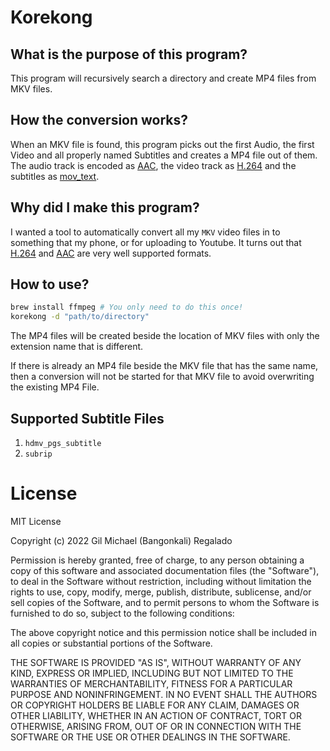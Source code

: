 # Korekong

## What is the purpose of this program?

This program will recursively search a directory and create MP4 files from MKV files. 

## How the conversion works?

When an MKV file is found, this program picks out the first Audio, the first Video and all properly named Subtitles and creates a MP4 file out of them. The audio track is encoded as [AAC](https://jellyfin.org/docs/general/clients/codec-support.html#audio-compatibilityhttpsenwikipediaorgwikicomparisonofvideocontainerformatsaudiocodingformatssupport-wikipedias-audio-codec-tables), the video track as [H.264](https://jellyfin.org/docs/general/clients/codec-support.html#video-compatibilityhttpsenwikipediaorgwikicomparisonofvideocontainerformats-wikipedias-video-codec-tables) and the subtitles as [mov_text](https://en.wikibooks.org/wiki/FFMPEG_An_Intermediate_Guide/subtitle_options#Set_Subtitle_Codec).

## Why did I make this program?

I wanted a tool to automatically convert all my `MKV` video files in to something that my phone, or for uploading to Youtube. It turns out that [H.264](https://jellyfin.org/docs/general/clients/codec-support.html#video-compatibilityhttpsenwikipediaorgwikicomparisonofvideocontainerformats-wikipedias-video-codec-tables) and [AAC](https://jellyfin.org/docs/general/clients/codec-support.html#audio-compatibilityhttpsenwikipediaorgwikicomparisonofvideocontainerformatsaudiocodingformatssupport-wikipedias-audio-codec-tables) are very well supported formats.

## How to use?

```bash
brew install ffmpeg # You only need to do this once!
korekong -d "path/to/directory"
```

The MP4 files will be created beside the location of MKV files with only the extension name that is different. 

If there is already an MP4 file beside the MKV file that has the same name, then a conversion will not be started for that MKV file to avoid overwriting the existing MP4 File.

## Supported Subtitle Files

1. `hdmv_pgs_subtitle`
2. `subrip`

# License

MIT License

Copyright (c) 2022 Gil Michael (Bangonkali) Regalado

Permission is hereby granted, free of charge, to any person obtaining a copy
of this software and associated documentation files (the "Software"), to deal
in the Software without restriction, including without limitation the rights
to use, copy, modify, merge, publish, distribute, sublicense, and/or sell
copies of the Software, and to permit persons to whom the Software is
furnished to do so, subject to the following conditions:

The above copyright notice and this permission notice shall be included in all
copies or substantial portions of the Software.

THE SOFTWARE IS PROVIDED "AS IS", WITHOUT WARRANTY OF ANY KIND, EXPRESS OR
IMPLIED, INCLUDING BUT NOT LIMITED TO THE WARRANTIES OF MERCHANTABILITY,
FITNESS FOR A PARTICULAR PURPOSE AND NONINFRINGEMENT. IN NO EVENT SHALL THE
AUTHORS OR COPYRIGHT HOLDERS BE LIABLE FOR ANY CLAIM, DAMAGES OR OTHER
LIABILITY, WHETHER IN AN ACTION OF CONTRACT, TORT OR OTHERWISE, ARISING FROM,
OUT OF OR IN CONNECTION WITH THE SOFTWARE OR THE USE OR OTHER DEALINGS IN THE
SOFTWARE.
